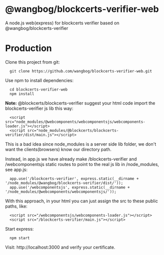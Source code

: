 # @wangbog/blockcerts-verifier-web
A node.js web(express) for blockcerts verifier based on @wangbog/blockcerts-verifier

# Production
Clone this project from git:

```
  git clone https://github.com/wangbog/blockcerts-verifier-web.git
```

Use npm to install dependencies:

```
  cd blockcerts-verifier-web
  npm install
```

**Note:** @blockcerts/blockcerts-verifier suggest your html code import the blockcerts-verifier js lib this way: 

```
  <script src="node_modules/@webcomponents/webcomponentsjs/webcomponents-loader.js"></script>
  <script src="node_modules/@blockcerts/blockcerts-verifier/dist/main.js"></script>
```

This is a bad idea since node_modules is a server side lib folder, we don't want the clients(browsers) know our directory path.
 
Instead, in app.js we have already make /blockcerts-verifier and /webcomponentsjs static routes to point to the real js lib in /node_modules, see app.js:

```
  app.use('/blockcerts-verifier', express.static(__dirname + '/node_modules/@wangbog/blockcerts-verifier/dist/'));
  app.use('/webcomponentsjs', express.static(__dirname + '/node_modules/@webcomponents/webcomponentsjs/'));
```

With this approach, in your html you can just assign the src to these public paths, like:

```
  <script src="/webcomponentsjs/webcomponents-loader.js"></script>
  <script src="/blockcerts-verifier/main.js"></script>
```

Start express:

```
  npm start
```

Visit: http://localhost:3000 and verify your certificate.
